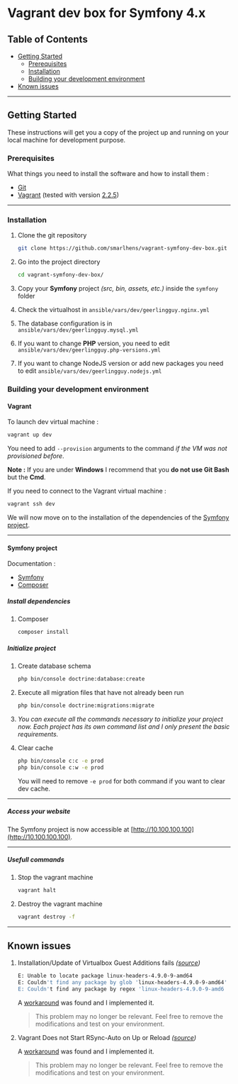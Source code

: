 # Vagrant dev box for Symfony 4.x

## Table of Contents

- [Getting Started](#getting-started)
  - [Prerequisites](#prerequisites)
  - [Installation](#installation)
  - [Building your development environment](#building-your-development-environment)
- [Known issues](#known-issues)

---  

## Getting Started

These instructions will get you a copy of the project up and running on your local machine for development purpose.

### Prerequisites

What things you need to install the software and how to install them : 

* [Git](https://git-scm.com/)
* [Vagrant](https://www.vagrantup.com/) (tested with version [2.2.5](https://releases.hashicorp.com/vagrant/2.2.5/))

---
  
### Installation

1. Clone the git repository
   ```bash
   git clone https://github.com/smarlhens/vagrant-symfony-dev-box.git
   ```

1. Go into the project directory
   ```bash
   cd vagrant-symfony-dev-box/
   ```

1. Copy your **Symfony** project *(src, bin, assets, etc.)* inside the `symfony` folder

1. Check the virtualhost in `ansible/vars/dev/geerlingguy.nginx.yml`

1. The database configuration is in `ansible/vars/dev/geerlingguy.mysql.yml`

1. If you want to change **PHP** version, you need to edit `ansible/vars/dev/geerlingguy.php-versions.yml`

1. If you want to change NodeJS version or add new packages you need to edit `ansible/vars/dev/geerlingguy.nodejs.yml`

### Building your development environment

#### Vagrant 

To launch dev virtual machine :
```bash
vagrant up dev
```

You need to add ```--provision``` arguments to the command _if the VM was not provisioned before_.

**Note :** If you are under **Windows** I recommend that you **do not use Git Bash** but the **Cmd**.

If you need to connect to the Vagrant virtual machine :
```bash
vagrant ssh dev
```

We will now move on to the installation of the dependencies of the [Symfony project](#symfony-project).

---

#### Symfony project

Documentation :
* [Symfony](https://symfony.com/doc/current/index.html)
* [Composer](https://getcomposer.org/doc/)

##### Install dependencies

1. Composer

   ```bash
   composer install
   ```

##### Initialize project

1. Create database schema

   ```bash
   php bin/console doctrine:database:create
   ```

1. Execute all migration files that have not already been run

   ```bash
   php bin/console doctrine:migrations:migrate
   ```

1. *You can execute all the commands necessary to initialize your   project now. Each project has its own command list and I only present the basic requirements.*

1. Clear cache

   ```bash
   php bin/console c:c -e prod
   php bin/console c:w -e prod
   ```

   You will need to remove ```-e prod``` for both command if you want to clear dev cache.

---

##### Access your website

The Symfony project is now accessible at [http://10.100.100.100](http://10.100.100.100).

---

##### Usefull commands

1. Stop the vagrant machine

   ```bash
   vagrant halt
   ```

1. Destroy the vagrant machine

   ```bash
   vagrant destroy -f
   ```

---

## Known issues

1. Installation/Update of Virtualbox Guest Additions fails *([source](https://github.com/dotless-de/vagrant-vbguest/issues/351))*

   ```bash
   E: Unable to locate package linux-headers-4.9.0-9-amd64
   E: Couldn't find any package by glob 'linux-headers-4.9.0-9-amd64'
   E: Couldn't find any package by regex 'linux-headers-4.9.0-9-amd6
   ```

   A [workaround]((https://github.com/dotless-de/vagrant-vbguest/issues/351#issuecomment-538096696)) was found and I implemented it. 
   > This problem may no longer be relevant. Feel free to remove the modifications and test on your environment.

1. Vagrant Does not Start RSync-Auto on Up or Reload *([source](https://github.com/hashicorp/vagrant/issues/10002))*

   A [workaround](https://github.com/hashicorp/vagrant/issues/10002#issuecomment-419503397) was found and I implemented it. 
   > This problem may no longer be relevant. Feel free to remove the modifications and test on your environment.
